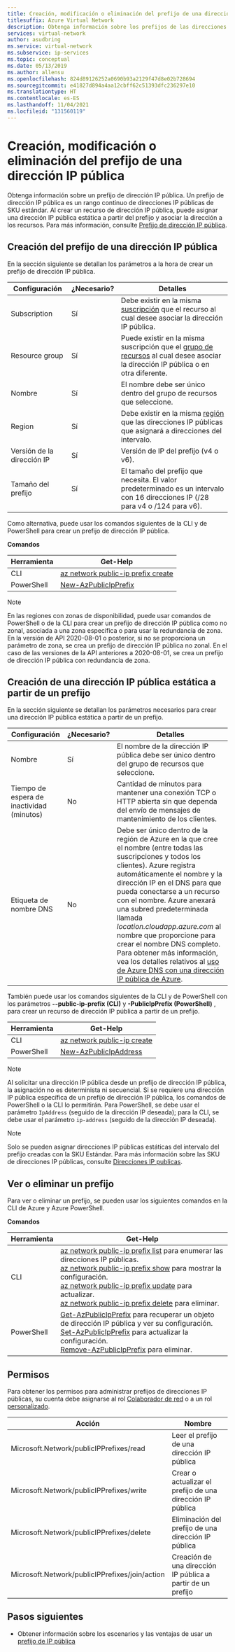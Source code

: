 ```yaml
---
title: Creación, modificación o eliminación del prefijo de una dirección IP pública de Azure
titlesuffix: Azure Virtual Network
description: Obtenga información sobre los prefijos de las direcciones IP públicas y cómo crearlos, modificarlos o eliminarlos.
services: virtual-network
author: asudbring
ms.service: virtual-network
ms.subservice: ip-services
ms.topic: conceptual
ms.date: 05/13/2019
ms.author: allensu
ms.openlocfilehash: 824d89126252a0690b93a2129f47d8e02b728694
ms.sourcegitcommit: e41827d894a4aa12cbff62c51393dfc236297e10
ms.translationtype: HT
ms.contentlocale: es-ES
ms.lasthandoff: 11/04/2021
ms.locfileid: "131560119"
---
```

# <a name="create-change-or-delete-a-public-ip-address-prefix"></a>Creación, modificación o eliminación del prefijo de una dirección IP pública

Obtenga información sobre un prefijo de dirección IP pública. Un prefijo de dirección IP pública es un rango continuo de direcciones IP públicas de SKU estándar.  Al crear un recurso de dirección IP pública, puede asignar una dirección IP pública estática a partir del prefijo y asociar la dirección a los recursos. Para más información, consulte [Prefijo de dirección IP pública](public-ip-address-prefix.md).

## <a name="create-a-public-ip-address-prefix"></a>Creación del prefijo de una dirección IP pública

En la sección siguiente se detallan los parámetros a la hora de crear un prefijo de dirección IP pública.

   |Configuración|¿Necesario?|Detalles|
   |---|---|---|
   |Subscription|Sí|Debe existir en la misma [suscripción](../../azure-glossary-cloud-terminology.md?toc=%2fazure%2fvirtual-network%2ftoc.json#subscription) que el recurso al cual desee asociar la dirección IP pública.|
   |Resource group|Sí|Puede existir en la misma suscripción que el [grupo de recursos](../../azure-glossary-cloud-terminology.md?toc=%2fazure%2fvirtual-network%2ftoc.json#resource-group) al cual desee asociar la dirección IP pública o en otra diferente.|
   |Nombre|Sí|El nombre debe ser único dentro del grupo de recursos que seleccione.|
   |Region|Sí|Debe existir en la misma [región](https://azure.microsoft.com/regions) que las direcciones IP públicas que asignará a direcciones del intervalo.|
   |Versión de la dirección IP|Sí| Versión de IP del prefijo (v4 o v6).
   |Tamaño del prefijo|Sí| El tamaño del prefijo que necesita. El valor predeterminado es un intervalo con 16 direcciones IP (/28 para v4 o /124 para v6).

Como alternativa, puede usar los comandos siguientes de la CLI y de PowerShell para crear un prefijo de dirección IP pública.

**Comandos**

|Herramienta|Get-Help|
|---|---|
|CLI|[az network public-ip prefix create](/cli/azure/network/public-ip/prefix#az_network_public_ip_prefix_create)|
|PowerShell|[New-AzPublicIpPrefix](/powershell/module/az.network/new-azpublicipprefix)|

>[!NOTE]
>En las regiones con zonas de disponibilidad, puede usar comandos de PowerShell o de la CLI para crear un prefijo de dirección IP pública como no zonal, asociada a una zona específica o para usar la redundancia de zona.  En la versión de API 2020-08-01 o posterior, si no se proporciona un parámetro de zona, se crea un prefijo de dirección IP pública no zonal. En el caso de las versiones de la API anteriores a 2020-08-01, se crea un prefijo de dirección IP pública con redundancia de zona. 

## <a name="create-a-static-public-ip-address-from-a-prefix"></a>Creación de una dirección IP pública estática a partir de un prefijo

En la sección siguiente se detallan los parámetros necesarios para crear una dirección IP pública estática a partir de un prefijo.

   |Configuración|¿Necesario?|Detalles|
   |---|---|---|
   |Nombre|Sí|El nombre de la dirección IP pública debe ser único dentro del grupo de recursos que seleccione.|
   |Tiempo de espera de inactividad (minutos)|No|Cantidad de minutos para mantener una conexión TCP o HTTP abierta sin que dependa del envío de mensajes de mantenimiento de los clientes. |
   |Etiqueta de nombre DNS|No|Debe ser único dentro de la región de Azure en la que cree el nombre (entre todas las suscripciones y todos los clientes). Azure registra automáticamente el nombre y la dirección IP en el DNS para que pueda conectarse a un recurso con el nombre. Azure anexará una subred predeterminada llamada *location.cloudapp.azure.com* al nombre que proporcione para crear el nombre DNS completo. Para obtener más información, vea los detalles relativos al [uso de Azure DNS con una dirección IP pública de Azure](../../dns/dns-custom-domain.md?toc=%2fazure%2fvirtual-network%2ftoc.json#public-ip-address).|

También puede usar los comandos siguientes de la CLI y de PowerShell con los parámetros **--public-ip-prefix (CLI)** y **-PublicIpPrefix (PowerShell)** , para crear un recurso de dirección IP pública a partir de un prefijo. 

|Herramienta|Get-Help|
|---|---|
|CLI|[az network public-ip create](/cli/azure/network/public-ip#az_network_public_ip_create)|
|PowerShell|[New-AzPublicIpAddress](/powershell/module/az.network/new-azpublicipaddress)|

>[!NOTE]
>Al solicitar una dirección IP pública desde un prefijo de dirección IP pública, la asignación no es determinista ni secuencial. Si se requiere una dirección IP pública específica de un prefijo de dirección IP pública, los comandos de PowerShell o la CLI lo permitirán.  Para PowerShell, se debe usar el parámetro `IpAddress` (seguido de la dirección IP deseada); para la CLI, se debe usar el parámetro `ip-address` (seguido de la dirección IP deseada).

>[!NOTE]
>Solo se pueden asignar direcciones IP públicas estáticas del intervalo del prefijo creadas con la SKU Estándar. Para más información sobre las SKU de direcciones IP públicas, consulte [Direcciones IP publicas](public-ip-addresses.md#public-ip-addresses).

## <a name="view-or-delete-a-prefix"></a>Ver o eliminar un prefijo

Para ver o eliminar un prefijo, se pueden usar los siguientes comandos en la CLI de Azure y Azure PowerShell.

**Comandos**

|Herramienta|Get-Help|
|---|---|
|CLI|[az network public-ip prefix list](/cli/azure/network/public-ip/prefix#az_network_public_ip_prefix_list) para enumerar las direcciones IP públicas.<br>[az network public-ip prefix show](/cli/azure/network/public-ip/prefix#az_network_public_ip_prefix_show) para mostrar la configuración.<br> [az network public-ip prefix update](/cli/azure/network/public-ip/prefix#az_network_public_ip_prefix_update) para actualizar.<br>[az network public-ip prefix delete](/cli/azure/network/public-ip/prefix#az_network_public_ip_prefix_delete) para eliminar.|
|PowerShell|[Get-AzPublicIpPrefix](/powershell/module/az.network/get-azpublicipprefix) para recuperar un objeto de dirección IP pública y ver su configuración.<br>[Set-AzPublicIpPrefix](/powershell/module/az.network/set-azpublicipprefix) para actualizar la configuración.<br> [Remove-AzPublicIpPrefix](/powershell/module/az.network/remove-azpublicipprefix) para eliminar.|

## <a name="permissions"></a>Permisos

Para obtener los permisos para administrar prefijos de direcciones IP públicas, su cuenta debe asignarse al rol [Colaborador de red](../../role-based-access-control/built-in-roles.md?toc=%2fazure%2fvirtual-network%2ftoc.json#network-contributor) o a un rol [personalizado](../../role-based-access-control/custom-roles.md?toc=%2fazure%2fvirtual-network%2ftoc.json). 

| Acción                                                            | Nombre                                                           |
| ---------                                                         | -------------                                                  |
| Microsoft.Network/publicIPPrefixes/read                           | Leer el prefijo de una dirección IP pública                                |
| Microsoft.Network/publicIPPrefixes/write                          | Crear o actualizar el prefijo de una dirección IP pública                    |
| Microsoft.Network/publicIPPrefixes/delete                         | Eliminación del prefijo de una dirección IP pública                              |
|Microsoft.Network/publicIPPrefixes/join/action                     | Creación de una dirección IP pública a partir de un prefijo |

## <a name="next-steps"></a>Pasos siguientes

- Obtener información sobre los escenarios y las ventajas de usar un [prefijo de IP pública](public-ip-address-prefix.md)
